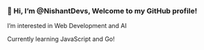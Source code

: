 <h3>👋 Hi, I’m @NishantDevs, Welcome to my GitHub profile! </h3>

I’m interested in Web Development and AI

Currently learning JavaScript and Go!
